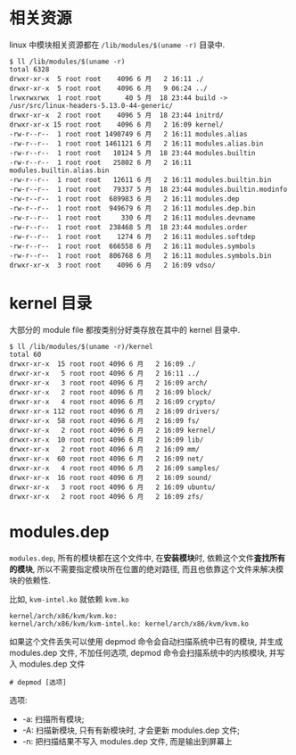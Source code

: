 
# 相关资源

linux 中模块相关资源都在 `/lib/modules/$(uname -r)` 目录中.

```
$ ll /lib/modules/$(uname -r)
total 6328
drwxr-xr-x  5 root root    4096 6 月   2 16:11 ./
drwxr-xr-x  5 root root    4096 6 月   9 06:24 ../
lrwxrwxrwx  1 root root      40 5 月  18 23:44 build -> /usr/src/linux-headers-5.13.0-44-generic/
drwxr-xr-x  2 root root    4096 5 月  18 23:44 initrd/
drwxr-xr-x 15 root root    4096 6 月   2 16:09 kernel/
-rw-r--r--  1 root root 1490749 6 月   2 16:11 modules.alias
-rw-r--r--  1 root root 1461121 6 月   2 16:11 modules.alias.bin
-rw-r--r--  1 root root   10124 5 月  18 23:44 modules.builtin
-rw-r--r--  1 root root   25802 6 月   2 16:11 modules.builtin.alias.bin
-rw-r--r--  1 root root   12611 6 月   2 16:11 modules.builtin.bin
-rw-r--r--  1 root root   79337 5 月  18 23:44 modules.builtin.modinfo
-rw-r--r--  1 root root  689983 6 月   2 16:11 modules.dep
-rw-r--r--  1 root root  949679 6 月   2 16:11 modules.dep.bin
-rw-r--r--  1 root root     330 6 月   2 16:11 modules.devname
-rw-r--r--  1 root root  238468 5 月  18 23:44 modules.order
-rw-r--r--  1 root root    1274 6 月   2 16:11 modules.softdep
-rw-r--r--  1 root root  666558 6 月   2 16:11 modules.symbols
-rw-r--r--  1 root root  806768 6 月   2 16:11 modules.symbols.bin
drwxr-xr-x  3 root root    4096 6 月   2 16:09 vdso/
```

# kernel 目录

大部分的 module file 都按类别分好类存放在其中的 kernel 目录中.

```
$ ll /lib/modules/$(uname -r)/kernel
total 60
drwxr-xr-x  15 root root 4096 6 月   2 16:09 ./
drwxr-xr-x   5 root root 4096 6 月   2 16:11 ../
drwxr-xr-x   3 root root 4096 6 月   2 16:09 arch/
drwxr-xr-x   2 root root 4096 6 月   2 16:09 block/
drwxr-xr-x   4 root root 4096 6 月   2 16:09 crypto/
drwxr-xr-x 112 root root 4096 6 月   2 16:09 drivers/
drwxr-xr-x  58 root root 4096 6 月   2 16:09 fs/
drwxr-xr-x   2 root root 4096 6 月   2 16:09 kernel/
drwxr-xr-x  10 root root 4096 6 月   2 16:09 lib/
drwxr-xr-x   2 root root 4096 6 月   2 16:09 mm/
drwxr-xr-x  60 root root 4096 6 月   2 16:09 net/
drwxr-xr-x   4 root root 4096 6 月   2 16:09 samples/
drwxr-xr-x  16 root root 4096 6 月   2 16:09 sound/
drwxr-xr-x   3 root root 4096 6 月   2 16:09 ubuntu/
drwxr-xr-x   2 root root 4096 6 月   2 16:09 zfs/
```

# modules.dep

`modules.dep`, 所有的模块都在这个文件中, 在**安装模块**时, 依赖这个文件**査找所有的模块**, 所以不需要指定模块所在位置的绝对路径, 而且也依靠这个文件来解决模块的依赖性.

比如, `kvm-intel.ko` 就依赖 `kvm.ko`

```
kernel/arch/x86/kvm/kvm.ko:
kernel/arch/x86/kvm/kvm-intel.ko: kernel/arch/x86/kvm/kvm.ko
```

如果这个文件丢失可以使用 depmod 命令会自动扫描系统中已有的模块, 并生成 modules.dep 文件, 不加任何选项, depmod 命令会扫描系统中的内核模块, 并写入 modules.dep 文件

```
# depmod [选项]
```

选项:
* -a: 扫描所有模块;
* -A: 扫描新模块, 只有有新模块时, 才会更新 modules.dep 文件;
* -n: 把扫描结果不写入 modules.dep 文件, 而是输出到屏幕上



